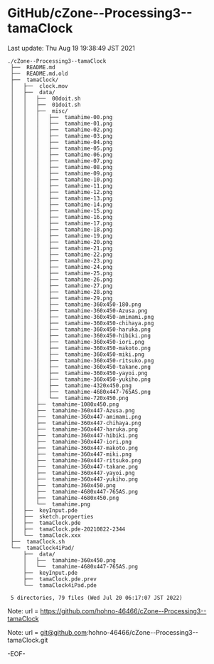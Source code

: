 # GitHub/cZone--Processing3--tamaClock

Last update: Thu Aug 19 19:38:49 JST 2021

    ./cZone--Processing3--tamaClock
     ├──  README.md
     ├──  README.md.old
     ├──  tamaClock/
     │   ├──  clock.mov
     │   ├──  data/
     │   │   ├──  00doit.sh
     │   │   ├──  01doit.sh
     │   │   ├──  misc/
     │   │   │   ├──  tamahime-00.png
     │   │   │   ├──  tamahime-01.png
     │   │   │   ├──  tamahime-02.png
     │   │   │   ├──  tamahime-03.png
     │   │   │   ├──  tamahime-04.png
     │   │   │   ├──  tamahime-05.png
     │   │   │   ├──  tamahime-06.png
     │   │   │   ├──  tamahime-07.png
     │   │   │   ├──  tamahime-08.png
     │   │   │   ├──  tamahime-09.png
     │   │   │   ├──  tamahime-10.png
     │   │   │   ├──  tamahime-11.png
     │   │   │   ├──  tamahime-12.png
     │   │   │   ├──  tamahime-13.png
     │   │   │   ├──  tamahime-14.png
     │   │   │   ├──  tamahime-15.png
     │   │   │   ├──  tamahime-16.png
     │   │   │   ├──  tamahime-17.png
     │   │   │   ├──  tamahime-18.png
     │   │   │   ├──  tamahime-19.png
     │   │   │   ├──  tamahime-20.png
     │   │   │   ├──  tamahime-21.png
     │   │   │   ├──  tamahime-22.png
     │   │   │   ├──  tamahime-23.png
     │   │   │   ├──  tamahime-24.png
     │   │   │   ├──  tamahime-25.png
     │   │   │   ├──  tamahime-26.png
     │   │   │   ├──  tamahime-27.png
     │   │   │   ├──  tamahime-28.png
     │   │   │   ├──  tamahime-29.png
     │   │   │   ├──  tamahime-360x450-180.png
     │   │   │   ├──  tamahime-360x450-Azusa.png
     │   │   │   ├──  tamahime-360x450-amimami.png
     │   │   │   ├──  tamahime-360x450-chihaya.png
     │   │   │   ├──  tamahime-360x450-haruka.png
     │   │   │   ├──  tamahime-360x450-hibiki.png
     │   │   │   ├──  tamahime-360x450-iori.png
     │   │   │   ├──  tamahime-360x450-makoto.png
     │   │   │   ├──  tamahime-360x450-miki.png
     │   │   │   ├──  tamahime-360x450-ritsuko.png
     │   │   │   ├──  tamahime-360x450-takane.png
     │   │   │   ├──  tamahime-360x450-yayoi.png
     │   │   │   ├──  tamahime-360x450-yukiho.png
     │   │   │   ├──  tamahime-4320x450.png
     │   │   │   ├──  tamahime-4680x447-765AS.png
     │   │   │   └──  tamahime-720x450.png
     │   │   ├──  tamahime-1080x450.png
     │   │   ├──  tamahime-360x447-Azusa.png
     │   │   ├──  tamahime-360x447-amimami.png
     │   │   ├──  tamahime-360x447-chihaya.png
     │   │   ├──  tamahime-360x447-haruka.png
     │   │   ├──  tamahime-360x447-hibiki.png
     │   │   ├──  tamahime-360x447-iori.png
     │   │   ├──  tamahime-360x447-makoto.png
     │   │   ├──  tamahime-360x447-miki.png
     │   │   ├──  tamahime-360x447-ritsuko.png
     │   │   ├──  tamahime-360x447-takane.png
     │   │   ├──  tamahime-360x447-yayoi.png
     │   │   ├──  tamahime-360x447-yukiho.png
     │   │   ├──  tamahime-360x450.png
     │   │   ├──  tamahime-4680x447-765AS.png
     │   │   ├──  tamahime-4680x450.png
     │   │   └──  tamahime.png
     │   ├──  keyInput.pde
     │   ├──  sketch.properties
     │   ├──  tamaClock.pde
     │   ├──  tamaClock.pde-20210822-2344
     │   └──  tamaClock.xxx
     ├──  tamaClock.sh
     └──  tamaClock4iPad/
         ├──  data/
         │   ├──  tamahime-360x450.png
         │   └──  tamahime-4680x447-765AS.png
         ├──  keyInput.pde
         ├──  tamaClock.pde.prev
         └──  tamaClock4iPad.pde
     
     5 directories, 79 files (Wed Jul 20 06:17:07 JST 2022)


Note: url = https://github.com/hohno-46466/cZone--Processing3--tamaClock

Note: url = git@github.com:hohno-46466/cZone--Processing3--tamaClock.git

-EOF-
